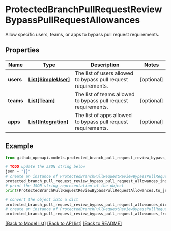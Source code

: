 # ProtectedBranchPullRequestReviewBypassPullRequestAllowances

Allow specific users, teams, or apps to bypass pull request requirements.

## Properties

Name | Type | Description | Notes
------------ | ------------- | ------------- | -------------
**users** | [**List[SimpleUser]**](SimpleUser.md) | The list of users allowed to bypass pull request requirements. | [optional] 
**teams** | [**List[Team]**](Team.md) | The list of teams allowed to bypass pull request requirements. | [optional] 
**apps** | [**List[Integration]**](Integration.md) | The list of apps allowed to bypass pull request requirements. | [optional] 

## Example

```python
from github_openapi.models.protected_branch_pull_request_review_bypass_pull_request_allowances import ProtectedBranchPullRequestReviewBypassPullRequestAllowances

# TODO update the JSON string below
json = "{}"
# create an instance of ProtectedBranchPullRequestReviewBypassPullRequestAllowances from a JSON string
protected_branch_pull_request_review_bypass_pull_request_allowances_instance = ProtectedBranchPullRequestReviewBypassPullRequestAllowances.from_json(json)
# print the JSON string representation of the object
print(ProtectedBranchPullRequestReviewBypassPullRequestAllowances.to_json())

# convert the object into a dict
protected_branch_pull_request_review_bypass_pull_request_allowances_dict = protected_branch_pull_request_review_bypass_pull_request_allowances_instance.to_dict()
# create an instance of ProtectedBranchPullRequestReviewBypassPullRequestAllowances from a dict
protected_branch_pull_request_review_bypass_pull_request_allowances_from_dict = ProtectedBranchPullRequestReviewBypassPullRequestAllowances.from_dict(protected_branch_pull_request_review_bypass_pull_request_allowances_dict)
```
[[Back to Model list]](../README.md#documentation-for-models) [[Back to API list]](../README.md#documentation-for-api-endpoints) [[Back to README]](../README.md)


